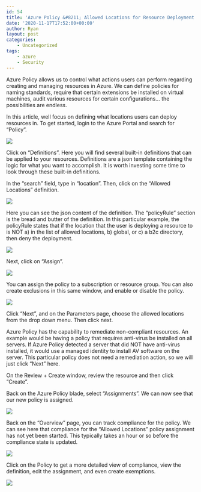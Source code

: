 ```yaml
---
id: 54
title: 'Azure Policy &#8211; Allowed Locations for Resource Deployment'
date: '2020-11-17T17:52:00+00:00'
author: Ryan
layout: post
categories:
    - Uncategorized
tags:
    - azure
    - Security
---
```


Azure Policy allows us to control what actions users can perform regarding creating and managing resources in Azure. We can define policies for naming standards, require that certain extensions be installed on virtual machines, audit various resources for certain configurations… the possibilities are endless.

In this article, well focus on defining what locations users can deploy resources in. To get started, login to the Azure Portal and search for “Policy”.

[![](https://rnemeth90.github.io/wp-content/uploads/2020/11/image-4.png)](https://lh3.googleusercontent.com/-7ao7r-Xj5Kk/X7QNKSrY3AI/AAAAAAAAx-8/xIUtw-pRL20pSMxsOaGUwnk-9XHSpup9ACLcBGAsYHQ/image.png)

Click on “Definitions”. Here you will find several built-in definitions that can be applied to your resources. Definitions are a json template containing the logic for what you want to accomplish. It is worth investing some time to look through these built-in definitions.

In the “search” field, type in “location”. Then, click on the “Allowed Locations” definition.

[![](https://rnemeth90.github.io/wp-content/uploads/2020/11/image-5.png)](https://lh3.googleusercontent.com/-5FJ3EcMnG8k/X7QNP-1-5II/AAAAAAAAx_A/TH4cr4SxgbQiNVdoRlDyB_F4ukOV5bJvwCLcBGAsYHQ/image.png)

Here you can see the json content of the definition. The “policyRule” section is the bread and butter of the definition. In this particular example, the policyRule states that if the location that the user is deploying a resource to is NOT a) in the list of allowed locations, b) global, or c) a b2c directory, then deny the deployment.

[![](https://rnemeth90.github.io/wp-content/uploads/2020/11/image-6.png)](https://lh3.googleusercontent.com/-WKsYDX4nao4/X7QNVcSEVJI/AAAAAAAAx_E/HIbPqLSHfBIjYRRZI27X7cLjStbnXlqaQCLcBGAsYHQ/image.png)

Next, click on “Assign”.

[![](https://rnemeth90.github.io/wp-content/uploads/2020/11/image-7.png)](https://lh3.googleusercontent.com/-Qg35QQcnGZY/X7QNarWcMbI/AAAAAAAAx_M/Et9yP9ZNyXEU1Ow8m5BwZG8RcTBaadInQCLcBGAsYHQ/image.png)

You can assign the policy to a subscription or resource group. You can also create exclusions in this same window, and enable or disable the policy.

[![](https://rnemeth90.github.io/wp-content/uploads/2020/11/image-8.png)](https://lh3.googleusercontent.com/-16qmOT43oKo/X7QNfuX4KVI/AAAAAAAAx_Q/_0wak5v2CCA2yIrwLalJgvhCnBCCEJcOQCLcBGAsYHQ/image.png)

Click “Next”, and on the Parameters page, choose the allowed locations from the drop down menu. Then click next.

Azure Policy has the capability to remediate non-compliant resources. An example would be having a policy that requires anti-virus be installed on all servers. If Azure Policy detected a server that did NOT have anti-virus installed, it would use a managed identity to install AV software on the server. This particular policy does not need a remediation action, so we will just click “Next” here.

On the Review + Create window, review the resource and then click “Create”.

Back on the Azure Policy blade, select “Assignments”. We can now see that our new policy is assigned.

[![](https://rnemeth90.github.io/wp-content/uploads/2020/11/image-9.png)](https://lh3.googleusercontent.com/-K8ofsNe1ALY/X7QNrf8dfkI/AAAAAAAAx_c/3R0DRk4LKWYcGP6-LJ3vgRUcUOQaZ6r3ACLcBGAsYHQ/image.png)

Back on the “Overview” page, you can track compliance for the policy. We can see here that compliance for the “Allowed Locations” policy assignment has not yet been started. This typically takes an hour or so before the compliance state is updated.

[![](https://rnemeth90.github.io/wp-content/uploads/2020/11/image-10.png)](https://lh3.googleusercontent.com/-S-zq_cWBh7Y/X7QNvjMRUrI/AAAAAAAAx_k/CG194fTLqKIHqTNMmCyJzM4W9HJ_d6aPgCLcBGAsYHQ/image.png)

Click on the Policy to get a more detailed view of compliance, view the definition, edit the assignment, and even create exemptions.

[![](https://rnemeth90.github.io/wp-content/uploads/2020/11/image-11.png)](https://lh3.googleusercontent.com/-9sdnYSeQZ7A/X7QNzt8EEdI/AAAAAAAAx_o/3-2_eyPVjxIFSINg8IzEhKwZzWGUgf9NQCLcBGAsYHQ/image.png)